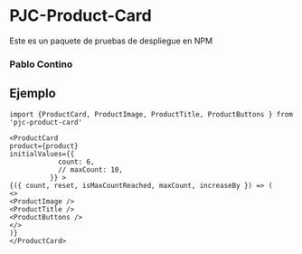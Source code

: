 # PJC-Product-Card

Este es un paquete de pruebas de despliegue en NPM

### Pablo Contino

## Ejemplo

```
import {ProductCard, ProductImage, ProductTitle, ProductButtons } from 'pjc-product-card'
```

```
<ProductCard
product={product}
initialValues={{
            count: 6,
            // maxCount: 10,
          }} >
{({ count, reset, isMaxCountReached, maxCount, increaseBy }) => (
<>
<ProductImage />
<ProductTitle />
<ProductButtons />
</>
)}
</ProductCard>

```
